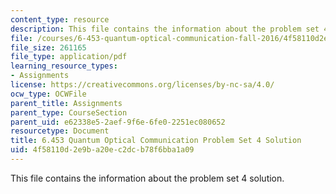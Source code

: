 ```yaml
---
content_type: resource
description: This file contains the information about the problem set 4 solution.
file: /courses/6-453-quantum-optical-communication-fall-2016/4f58110d2e9ba20ec2dcb78f6bba1a09_MIT6_453F16_ps4_sol.pdf
file_size: 261165
file_type: application/pdf
learning_resource_types:
- Assignments
license: https://creativecommons.org/licenses/by-nc-sa/4.0/
ocw_type: OCWFile
parent_title: Assignments
parent_type: CourseSection
parent_uid: e62338e5-2aef-9f6e-6fe0-2251ec080652
resourcetype: Document
title: 6.453 Quantum Optical Communication Problem Set 4 Solution
uid: 4f58110d-2e9b-a20e-c2dc-b78f6bba1a09
---
```

This file contains the information about the problem set 4 solution.